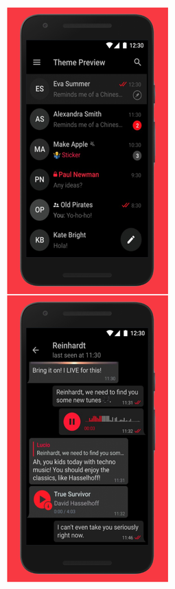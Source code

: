 ![screen](https://github.com/OTINetwork/TemiTelegram-Android/blob/master/Red%20Mobogram%20X/screen%201.png)
![screen2](https://github.com/OTINetwork/TemiTelegram-Android/blob/master/Red%20Mobogram%20X/screen%202.png)
